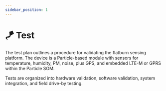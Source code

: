 ```yaml
---
sidebar_position: 1
---
```


# 🪁 Test
The test plan outlines a procedure for validating the flatburn sensing platform. The device is a Particle-based module with sensors for temperature, humidity, PM, noise, plus GPS, and embedded LTE-M or GPRS within the Particle SOM.

Tests are organized into hardware validation, software validation, system integration, and field drive-by testing.
